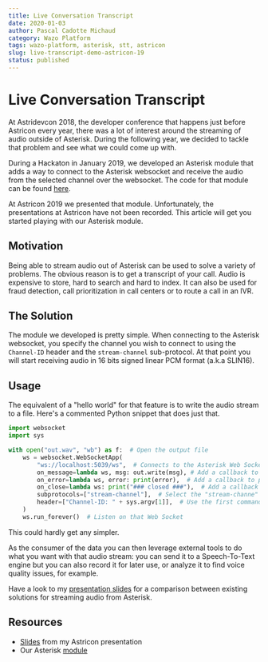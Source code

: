 ```yaml
---
title: Live Conversation Transcript
date: 2020-01-03
author: Pascal Cadotte Michaud
category: Wazo Platform
tags: wazo-platform, asterisk, stt, astricon
slug: live-transcript-demo-astricon-19
status: published
---
```


# Live Conversation Transcript

At Astridevcon 2018, the developer conference that happens just before Astricon
every year, there was a lot of interest around the streaming of audio outside of
Asterisk. During the following year, we decided to tackle that problem and see
what we could come up with.

During a Hackaton in January 2019, we developed an Asterisk module that adds a
way to connect to the Asterisk websocket and receive the audio from the selected
channel over the websocket. The code for that module can be found
[here](https://github.com/sboily/wazo-hackathon-asterisk-stream-module).

At Astricon 2019 we presented that module. Unfortunately, the presentations at
Astricon have not been recorded. This article will get you started playing with
our Asterisk module.


## Motivation

Being able to stream audio out of Asterisk can be used to solve a variety of
problems. The obvious reason is to get a transcript of your call. Audio is
expensive to store, hard to search and hard to index. It can also be used for
fraud detection, call prioritization in call centers or to route a call in an IVR.


## The Solution

The module we developed is pretty simple. When connecting to the Asterisk
websocket, you specify the channel you wish to connect to using the `Channel-ID`
header and the `stream-channel` sub-protocol. At that point you will start
receiving audio in 16 bits signed linear PCM format (a.k.a SLIN16).


## Usage

The equivalent of a "hello world" for that feature is to write the audio stream to a
file. Here's a commented Python snippet that does just that.

```python
import websocket
import sys

with open("out.wav", "wb") as f:  # Open the output file
    ws = websocket.WebSocketApp(
        "ws://localhost:5039/ws",  # Connects to the Asterisk Web Socket
        on_message=lambda ws, msg: out.write(msg), # Add a callback to write incoming messages to the file
        on_error=lambda ws, error: print(error),  # Add a callback to print all errors
        on_close=lambda ws: print("### closed ###"),  # Add a callback to see when the Web Socket gets closed
        subprotocols=["stream-channel"],  # Select the "stream-channe" sub-protocol
        header=["Channel-ID: " + sys.argv[1]],  # Use the first command line argument to specify the channel
    )
    ws.run_forever()  # Listen on that Web Socket
```

This could hardly get any simpler.

As the consumer of the data you can then leverage external tools to do what you
want with that audio stream: you can send it to a Speech-To-Text engine but you
can also record it for later use, or analyze it to find voice quality issues, for example.

Have a look to my [presentation
slides](https://www.slideshare.net/PascalCadotteMichaud/getting-a-livetranscriptofyourcallusingtheari)
for a comparison between existing solutions for streaming audio from Asterisk.


## Resources

* [Slides](https://www.slideshare.net/PascalCadotteMichaud/getting-a-livetranscriptofyourcallusingtheari) from my Astricon presentation
* Our Asterisk [module](https://github.com/sboily/wazo-hackathon-asterisk-stream-module)
